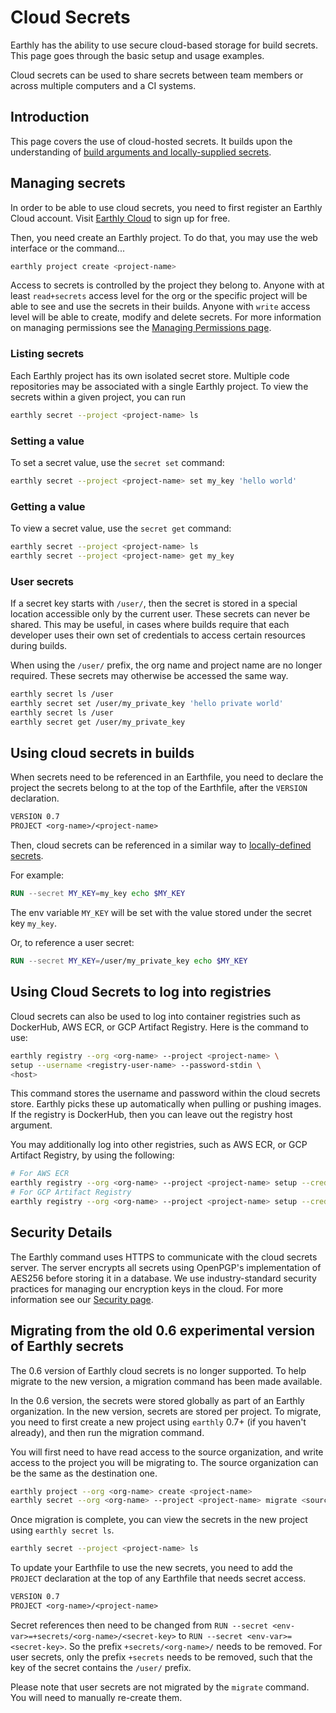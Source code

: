 # Cloud Secrets

Earthly has the ability to use secure cloud-based storage for build secrets. This page goes through the basic setup and usage examples.

Cloud secrets can be used to share secrets between team members or across multiple computers and a CI systems.

## Introduction

This page covers the use of cloud-hosted secrets. It builds upon the understanding of [build arguments and locally-supplied secrets](../guides/build-args.md).

## Managing secrets

In order to be able to use cloud secrets, you need to first register an Earthly Cloud account. Visit [Earthly Cloud](https://cloud.earthly.dev) to sign up for free.

Then, you need create an Earthly project. To do that, you may use the web interface or the command...

```bash
earthly project create <project-name>
```

Access to secrets is controlled by the project they belong to. Anyone with at least `read+secrets` access level for the org or the specific project will be able to see and use the secrets in their builds. Anyone with `write` access level will be able to create, modify and delete secrets. For more information on managing permissions see the [Managing Permissions page](./managing-permissions.md).

### Listing secrets

Each Earthly project has its own isolated secret store. Multiple code repositories may be associated with a single Earthly project. To view the secrets within a given project, you can run

```bash
earthly secret --project <project-name> ls
```

### Setting a value

To set a secret value, use the `secret set` command:

```bash
earthly secret --project <project-name> set my_key 'hello world'
```

### Getting a value

To view a secret value, use the `secret get` command:

```bash
earthly secret --project <project-name> ls
earthly secret --project <project-name> get my_key
```

### User secrets

If a secret key starts with `/user/`, then the secret is stored in a special location accessible only by the current user. These secrets can never be shared. This may be useful, in cases where builds require that each developer uses their own set of credentials to access certain resources during builds.

When using the `/user/` prefix, the org name and project name are no longer required. These secrets may otherwise be accessed the same way.

```bash
earthly secret ls /user
earthly secret set /user/my_private_key 'hello private world'
earthly secret ls /user
earthly secret get /user/my_private_key
```

## Using cloud secrets in builds

When secrets need to be referenced in an Earthfile, you need to declare the project the secrets belong to at the top of the Earthfile, after the `VERSION` declaration.

```Dockerfile
VERSION 0.7
PROJECT <org-name>/<project-name>
```

Then, cloud secrets can be referenced in a similar way to [locally-defined secrets](../guides/build-args.md).

For example:

```Dockerfile
RUN --secret MY_KEY=my_key echo $MY_KEY
```

The env variable `MY_KEY` will be set with the value stored under the secret key `my_key`.

Or, to reference a user secret:

```Dockerfile
RUN --secret MY_KEY=/user/my_private_key echo $MY_KEY
```

## Using Cloud Secrets to log into registries

Cloud secrets can also be used to log into container registries such as DockerHub, AWS ECR, or GCP Artifact Registry. Here is the command to use:

```bash
earthly registry --org <org-name> --project <project-name> \
setup --username <registry-user-name> --password-stdin \
<host>
```

This command stores the username and password within the cloud secrets store. Earthly picks these up automatically when pulling or pushing images. If the registry is DockerHub, then you can leave out the registry host argument.

You may additionally log into other registries, such as AWS ECR, or GCP Artifact Registry, by using the following:

```bash
# For AWS ECR
earthly registry --org <org-name> --project <project-name> setup --cred-helper ecr-login --aws-access-key-id <key> --aws-secret-access-key <secret> <host>
# For GCP Artifact Registry
earthly registry --org <org-name> --project <project-name> setup --cred-helper gcloud --gcp-service-account-key <key> <host>
```

## Security Details

The Earthly command uses HTTPS to communicate with the cloud secrets server. The server encrypts all secrets using OpenPGP's implementation of AES256 before storing it in a database. We use industry-standard security practices for managing our encryption keys in the cloud. For more information see our [Security page](https://earthly.dev/security).

## Migrating from the old 0.6 experimental version of Earthly secrets

The 0.6 version of Earthly cloud secrets is no longer supported. To help migrate to the new version, a migration command has been made available.

In the 0.6 version, the secrets were stored globally as part of an Earthly organization. In the new version, secrets are stored per project. To migrate, you need to first create a new project using `earthly` 0.7+ (if you haven't already), and then run the migration command.

You will first need to have read access to the source organization, and write access to the project you will be migrating to. The source organization can be the same as the destination one.

```bash
earthly project --org <org-name> create <project-name>
earthly secret --org <org-name> --project <project-name> migrate <source-org-name>
```

Once migration is complete, you can view the secrets in the new project using `earthly secret ls`.

```bash
earthly secret --project <project-name> ls
```

To update your Earthfile to use the new secrets, you need to add the `PROJECT` declaration at the top of any Earthfile that needs secret access.

```Dockerfile
VERSION 0.7
PROJECT <org-name>/<project-name>
```

Secret references then need to be changed from `RUN --secret <env-var>=+secrets/<org-name>/<secret-key>` to `RUN --secret <env-var>=<secret-key>`. So the prefix `+secrets/<org-name>/` needs to be removed. For user secrets, only the prefix `+secrets` needs to be removed, such that the key of the secret contains the `/user/` prefix.

Please note that user secrets are not migrated by the `migrate` command. You will need to manually re-create them.
